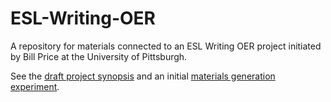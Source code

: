 # ESL-Writing-OER
A repository for materials connected to an ESL Writing OER project initiated by Bill Price at the University of Pittsburgh.

See the [draft project synopsis](organizational_documents/Writing_Textbook_Project_Synopsis.md) and an initial [materials generation experiment](organizational_documents/Generate_Textbook_Unit.md).